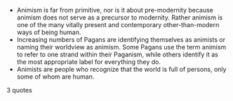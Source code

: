  - Animism is far from primitive, nor is it about pre-modernity because animism does not serve as a precursor to modernity. Rather animism is one of the many vitally present and contemporary other-than-modern ways of being human.
 - Increasing numbers of Pagans are identifying themselves as animists or naming their worldview as animism. Some Pagans use the term animism to refer to one strand within their Paganism, while others identify it as the most appropriate label for everything they do.
 - Animists are people who recognize that the world is full of persons, only some of whom are human.

3 quotes